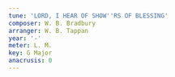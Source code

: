 ```yaml
---
tune: 'LORD, I HEAR OF SHOW''RS OF BLESSING'
composer: W. B. Bradbury
arranger: W. B. Tappan
year: '-'
meter: L. M.
key: G Major
anacrusis: 0
---
```

